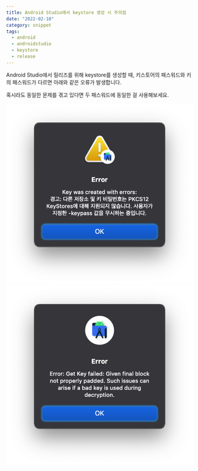 ```yaml
---
title: Android Studio에서 keystore 생성 시 주의점
date: "2022-02-10"
category: snippet
tags:
  - android
  - androidstudio
  - keystore
  - release
---
```


Android Studio에서 릴리즈를 위해 keystore를 생성할 때, 키스토어의 패스워드와 키의 패스워드가 다르면 아래와 같은 오류가 발생합니다.

혹시라도 동일한 문제를 겪고 있다면 두 패스워드에 동일한 걸 사용해보세요.

!["PKCS12 error"](./error-pkcs12.png)
!["Final block error"](./error-final-block.png)
